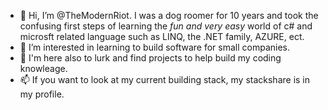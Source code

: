 - 👋 Hi, I’m @TheModernRiot. I was a dog roomer for 10 years and took the confusing first steps of learning the *fun and very easy* world of c# and microsft related language such as LINQ, the .NET family, AZURE, ect.
- 👀 I’m interested in learning to build software for small companies.
- 💞️ I'm here also to lurk and find projects to help build my coding knowleage.
- 📫 If you want to look at my current building stack, my stackshare is in my profile.

<!---
TheModernRiot/TheModernRiot is a ✨ special ✨ repository because its `README.md` (this file) appears on your GitHub profile.
You can click the Preview link to take a look at your changes.
--->
